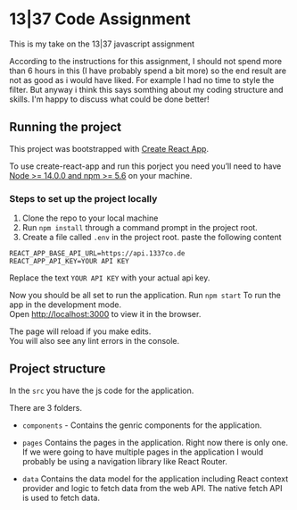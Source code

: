 # 13|37 Code Assignment

This is my take on the 13|37 javascript assignment

According to the instructions for this assignment, I should not spend more than 6 hours in this (I have probably spend a bit more) so the end result are not as good as i would have liked. For example I had no time to style the filter. But anyway i think this says somthing about my coding structure and skills. I'm happy to discuss what could be done better!

## Running the project

This project was bootstrapped with [Create React App](https://github.com/facebook/create-react-app).

To use create-react-app and run this porject you need you’ll need to have [Node >= 14.0.0 and npm >= 5.6](https://nodejs.org/en/) on your machine.

### Steps to set up the project locally
1. Clone the repo to your local machine
2. Run `npm install` through a command prompt in the project root.
3. Create a file called `.env` in the project root.
paste the following content
```
REACT_APP_BASE_API_URL=https://api.1337co.de
REACT_APP_API_KEY=YOUR API KEY
```
Replace the text `YOUR API KEY` with your actual api key.

Now you should be all set to run the application. Run `npm start` To run the app in the development mode.\
Open [http://localhost:3000](http://localhost:3000) to view it in the browser.

The page will reload if you make edits.\
You will also see any lint errors in the console.

## Project structure

In the `src` you have the js code for the application.

There are 3 folders.
- `components` - Contains the genric components for the application.

- `pages` Contains the pages in the application. Right now there is only one. If we were going to have multiple pages in the application I would probably be using a navigation library like React Router.

- `data` Contains the data model for the application including React context provider and logic to fetch data from the web API. The native fetch API is used to fetch data.

